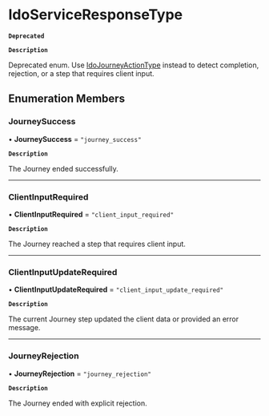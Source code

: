 # IdoServiceResponseType

**`Deprecated`**

**`Description`**

Deprecated enum. Use [IdoJourneyActionType](IdoJourneyActionType.md) instead to detect completion, rejection, or a step that requires client input.

## Enumeration Members

### JourneySuccess

• **JourneySuccess** = ``"journey_success"``

**`Description`**

The Journey ended successfully.

___

### ClientInputRequired

• **ClientInputRequired** = ``"client_input_required"``

**`Description`**

The Journey reached a step that requires client input.

___

### ClientInputUpdateRequired

• **ClientInputUpdateRequired** = ``"client_input_update_required"``

**`Description`**

The current Journey step updated the client data or provided an error message.

___

### JourneyRejection

• **JourneyRejection** = ``"journey_rejection"``

**`Description`**

The Journey ended with explicit rejection.
